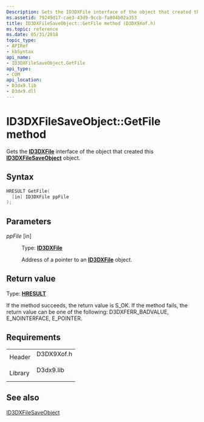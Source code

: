 ```yaml
---
Description: Gets the ID3DXFile interface of the object that created this ID3DXFileSaveObject object.
ms.assetid: 79249d17-cae3-43d9-9ccb-fa804b02a353
title: ID3DXFileSaveObject::GetFile method (D3DX9Xof.h)
ms.topic: reference
ms.date: 05/31/2018
topic_type: 
- APIRef
- kbSyntax
api_name: 
- ID3DXFileSaveObject.GetFile
api_type: 
- COM
api_location: 
- D3dx9.lib
- D3dx9.dll
---
```


# ID3DXFileSaveObject::GetFile method

Gets the [**ID3DXFile**](id3dxfile.md) interface of the object that created this [**ID3DXFileSaveObject**](id3dxfilesaveobject.md) object.

## Syntax


```C++
HRESULT GetFile(
  [in] ID3DXFile ppFile
);
```



## Parameters

<dl> <dt>

*ppFile* \[in\]
</dt> <dd>

Type: **[**ID3DXFile**](id3dxfile.md)**

Address of a pointer to an [**ID3DXFile**](id3dxfile.md) object.

</dd> </dl>

## Return value

Type: **[**HRESULT**](https://msdn.microsoft.com/library/Bb401631(v=MSDN.10).aspx)**

If the method succeeds, the return value is S\_OK. If the method fails, the return value can be one of the following: D3DXFERR\_BADVALUE, E\_NOINTERFACE, E\_POINTER.

## Requirements



|                    |                                                                                       |
|--------------------|---------------------------------------------------------------------------------------|
| Header<br/>  | <dl> <dt>D3DX9Xof.h</dt> </dl> |
| Library<br/> | <dl> <dt>D3dx9.lib</dt> </dl>  |



## See also

<dl> <dt>

[ID3DXFileSaveObject](id3dxfilesaveobject.md)
</dt> </dl>

 

 




